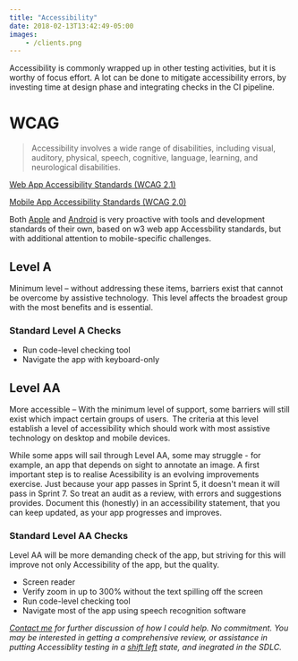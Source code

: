 ```yaml
---
title: "Accessibility"
date: 2018-02-13T13:42:49-05:00
images:
    - /clients.png
---
```

Accessibility is commonly wrapped up in other testing activities, but it is worthy of focus effort. A lot can be done to mitigate accessibility errors, by investing time at design phase and integrating checks in the CI pipeline.

# WCAG

> Accessibility involves a wide range of disabilities, including visual, auditory, physical, speech, cognitive, language, learning, and neurological disabilities. 

[Web App Accessibility Standards (WCAG 2.1)](https://www.w3.org/TR/WCAG21/)

[Mobile App Accessibility Standards (WCAG 2.0)](https://www.w3.org/WAI/standards-guidelines/mobile/)

Both [Apple](https://www.apple.com/uk/accessibility/vision) and [Android](https://developer.android.com/guide/topics/ui/accessibility) is very proactive with tools and development standards of their own, based on w3 web app Accessbility standards, but with additional attention to mobile-specific challenges.

## Level A
Minimum level – without addressing these items, barriers exist that cannot be overcome by assistive technology.  This level affects the broadest group with the most benefits and is essential.

### Standard Level A Checks

- Run code-level checking tool
- Navigate the app with keyboard-only

## Level AA
More accessible – With the minimum level of support, some barriers will still exist which impact certain groups of users.  The criteria at this level establish a level of accessibility which should work with most assistive technology on desktop and mobile devices.

While some apps will sail through Level AA, some may struggle - for example, an app that depends on sight to annotate an image. A first important step is to realise Acessibility is an evolving improvements exercise.  Just because your app passes in Sprint 5, it doesn't mean it will pass in Sprint 7. So treat an audit as a review, with errors and suggestions provides. Document this (honestly) in an accessibility statement, that you can keep updated, as your app progresses and improves.

### Standard Level AA Checks
Level AA will be more demanding check of the app, but striving for this will improve not only Accessibility of the app, but the quality.

- Screen reader
- Verify zoom in up to 300% without the text spilling off the screen
- Run code-level checking tool
- Navigate most of the app using speech recognition software

_[Contact me](mailto:paullittlebury@gmail.com) for further discussion of how I could help. No commitment. You may be interested in getting a comprehensive review, or assistance in putting Accessiblity testing in a [shift left](https://en.wikipedia.org/wiki/Shift-left_testing) state, and inegrated in the SDLC._
